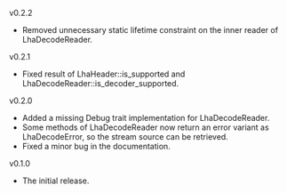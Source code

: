 v0.2.2
* Removed unnecessary static lifetime constraint on the inner reader of LhaDecodeReader.

v0.2.1
* Fixed result of LhaHeader::is_supported and LhaDecodeReader::is_decoder_supported.

v0.2.0
* Added a missing Debug trait implementation for LhaDecodeReader.
* Some methods of LhaDecodeReader now return an error variant as LhaDecodeError, so the stream source can be retrieved.
* Fixed a minor bug in the documentation.

v0.1.0
* The initial release.
